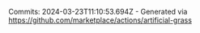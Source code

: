 Commits: 2024-03-23T11:10:53.694Z - Generated via https://github.com/marketplace/actions/artificial-grass
<br>

